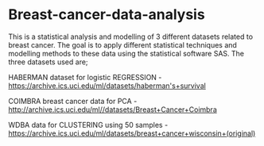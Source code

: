 # Breast-cancer-data-analysis
This is a statistical analysis and modelling of 3 different datasets related to breast cancer. The goal is to apply different statistical techniques and modelling methods to these data using the statistical software SAS. The three datasets used are;

HABERMAN dataset for logistic REGRESSION - https://archive.ics.uci.edu/ml/datasets/haberman's+survival

COIMBRA breast cancer data for PCA - http://archive.ics.uci.edu/ml//datasets/Breast+Cancer+Coimbra

WDBA data for CLUSTERING using 50 samples - https://archive.ics.uci.edu/ml/datasets/breast+cancer+wisconsin+(original)
